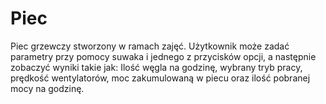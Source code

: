 # Piec
Piec grzewczy stworzony w ramach zajęć. Użytkownik może zadać parametry przy pomocy suwaka i jednego z przycisków opcji, a następnie zobaczyć wyniki takie jak:
Ilość węgla na godzinę, wybrany tryb pracy, prędkość wentylatorów, moc zakumulowaną w piecu oraz ilość pobranej mocy na godzinę.
